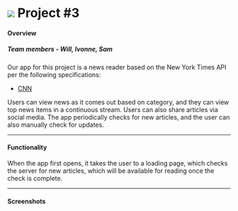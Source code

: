 # ![](https://ga-dash.s3.amazonaws.com/production/assets/logo-9f88ae6c9c3871690e33280fcf557f33.png) Project #3

#### Overview

##### Team members - Will, Ivonne, Sam

Our app for this project is a news reader based on the New York Times API per the following specifications:

* [CNN](CNN)

Users can view news as it comes out based on category, and they can view top news items in a continuous stream. Users can also share articles via social media. The app periodically checks for new articles, and the user can also manually check for updates.

---

#### Functionality

When the app first opens, it takes the user to a loading page, which checks the server for new articles, which will be available for reading once the check is complete.

---

#### Screenshots


